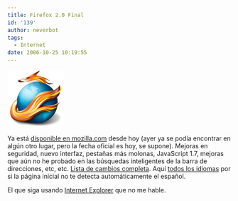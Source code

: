 ```yaml
---
title: Firefox 2.0 Final
id: '139'
author: neverbot
tags:
  - Internet
date: 2006-10-25 10:19:55
---
```


![Firefox](./firefox-20-final/firefox.jpg "Firefox")

Ya está [disponible en mozilla.com](http://www.mozilla.com/en-US/firefox/) desde hoy (ayer ya se podía encontrar en algún otro lugar, pero la fecha oficial es hoy, se supone). Mejoras en seguridad, nuevo interfaz, pestañas más molonas, JavaScript 1.7, mejoras que aún no he probado en las búsquedas inteligentes de la barra de direcciones, etc, etc. [Lista de cambios completa](http://en-us.www.mozilla.com/en-US/firefox/2.0/releasenotes/). Aquí [todos los idiomas](http://www.mozilla.com/en-US/firefox/all) por si la página inicial no te detecta automáticamente el español.

El que siga usando [Internet Explorer](http://www.ie7.com/) que no me hable.